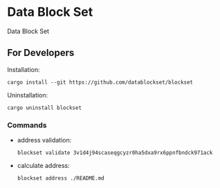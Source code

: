# Data Block Set

Data Block Set

## For Developers

Installation:

```
cargo install --git https://github.com/datablockset/blockset
```

Uninstallation:

```
cargo uninstall blockset
```

### Commands

- address validation:
  ```
  blockset validate 3v1d4j94scaseqgcyzr0ha5dxa9rx6ppnfbndck971ack
  ```
- calculate address:
  ```
  blockset address ./README.md
  ```
